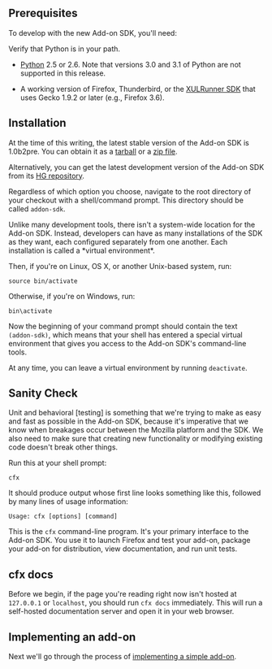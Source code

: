
## Prerequisites ##

To develop with the new Add-on SDK, you'll need:

<span class="aside">
Verify that Python is in your path.
</span>

* [Python] 2.5 or 2.6. Note that versions 3.0 and 3.1 of Python are not
  supported in this release.

* A working version of Firefox, Thunderbird, or the [XULRunner SDK] that
  uses Gecko 1.9.2 or later (e.g., Firefox 3.6).

  [Python]: http://www.python.org/
  [XULRunner SDK]: https://developer.mozilla.org/en/Gecko_SDK

## Installation ##

At the time of this writing, the latest stable version of the Add-on
SDK is 1.0b2pre. You can obtain it as a [tarball] or a [zip file].

Alternatively, you can get the latest development version of the
Add-on SDK from its [HG repository].

Regardless of which option you choose, navigate to the root directory
of your checkout with a shell/command prompt. This directory should
be called `addon-sdk`.

<span class="aside">
Unlike many development tools, there isn't a system-wide location for
the Add-on SDK. Instead, developers can have as many installations of
the SDK as they want, each configured separately from one
another. Each installation is called a *virtual environment*.
</span>

Then, if you're on Linux, OS X, or another Unix-based system, run:

    source bin/activate

Otherwise, if you're on Windows, run:

    bin\activate

Now the beginning of your command prompt should contain the text
`(addon-sdk)`, which means that your shell has entered a special
virtual environment that gives you access to the Add-on SDK's
command-line tools.

At any time, you can leave a virtual environment by running
`deactivate`.

  [tarball]: https://ftp.mozilla.org/pub/mozilla.org/labs/jetpack/jetpack-sdk-latest.tar.gz
  [zip file]: https://ftp.mozilla.org/pub/mozilla.org/labs/jetpack/jetpack-sdk-latest.zip
  [HG repository]: http://hg.mozilla.org/labs/jetpack-sdk/

## Sanity Check ##

<span class="aside">
Unit and behavioral [testing] is something that
we're trying to make as easy and fast as possible in the Add-on SDK,
because it's imperative that we know when breakages occur between the
Mozilla platform and the SDK. We also need to make sure that creating
new functionality or modifying existing code doesn't break other
things.

  [testing]: http://www.mindview.net/WebLog/log-0025
</span>

Run this at your shell prompt:

    cfx

It should produce output whose first line looks something like this, followed by
many lines of usage information:

    Usage: cfx [options] [command]

This is the `cfx` command-line program.  It's your primary interface to the
Add-on SDK.  You use it to launch Firefox and test your add-on, package your
add-on for distribution, view documentation, and run unit tests.

## cfx docs ##

Before we begin, if the page you're reading right now isn't hosted at
`127.0.0.1` or `localhost`, you should run `cfx docs`
immediately. This will run a self-hosted documentation server and open
it in your web browser.

## Implementing an add-on ##

Next we'll go through the process of [implementing a 
simple add-on](#guide/implementing-simple-addon).

  [Packaging]: #guide/packaging
